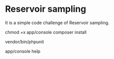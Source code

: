 Reservoir sampling
====
It is a simple code challenge of Reservoir sampling.


chmod +x app/console
composer install

vendor/bin/phpunit

app/console help

